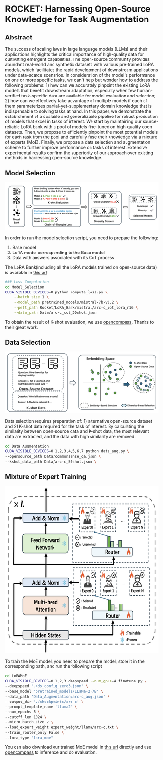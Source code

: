 # ROCKET: Harnessing Open-Source Knowledge for Task Augmentation

## Abstract
The success of scaling laws in large language models (LLMs) and their applications highlights the critical importance of high-quality data for cultivating emergent capabilities. The open-source community provides abundant real-world and synthetic datasets with various pre-trained LoRA models, which facilitates the rapid development of downstream applications under data-scarce scenarios. In consideration of the model's performance on one or more specific tasks, we can't help but wonder how to address the following problems: 1) how can we accurately pinpoint the existing LoRA models that benefit downstream adaptation, especially when few human-verified task-specific data are available for model evaluation and selection;
2) how can we effectively take advantage of multiple models if each of them parameterizes partial-yet-supplementary domain knowledge that is indispensable to solving tasks at hand. In this paper, we demonstrate the establishment of a scalable and generalizable pipeline for robust production of models that excel in tasks of interest. We start by maintaining our source-reliable LoRA bank with a pool of models fine-tuned on high-quality open datasets. Then, we propose to efficiently pinpoint the most potential models for each task from the pool and carefully fuse their knowledge via a mixture of experts (MoE). Finally, we propose a data selection and augmentation scheme to further improve performance on tasks of interest. Extensive experimental results confirm the superiority of our approach over existing methods in harnessing open-source knowledge.

## Model Selection

![Alt text](Figs/Model_Selection.png)

In order to run the model selection script, you need to prepare the following:

1. Base model
2. LoRA model corresponding to the Base model
3. Data with answers associated with its CoT process

The LoRA Bank(including all the LoRA models trained on open-source data) is available in [this url](https://drive.google.com/file/d/1jueVxCyln5DL3tHP_d2UiOM7wMMHJxn-/view?usp=sharing)

```bash
### Loss Computation
cd Model_Selection
CUDA_VISIBLE_DEVICES=0 python compute_loss.py \
    --batch_size 1 \
    --model_path pretrained_models/mistral-7b-v0.2 \
    --peft_path Rocket/LoRA_Bank/mistral/arc-c_cot_lora_r16 \
    --data_path Data/arc-c_cot_50shot.json 
```

To obtain the result of K-shot evaluation, we use [opencompass](https://github.com/open-compass/opencompass). Thanks to their great work.


## Data Selection
![Alt text](Figs/Data_Selection.png)

Data selection requires preparation of: 1) alternative open-source dataset and 2) K-shot data required for the task of interest. By calculating the similarity between open-source data and K-shot data, the most relevant data are extracted, and the data with high similarity are removed.

```bash
cd Data_Augmentation
CUDA_VISIBLE_DEVICES=0,1,2,3,4,5,6,7 python data_aug.py \
--opensource_path Data/commonsense_qa.json \
--kshot_data_path Data/arc-c_50shot.json \
```

## Mixture of Expert Training 
<img src="Figs/MoE.png" width="700" height="550">

To train the MoE model, you need to prepare the model, store it in the corresponding path, and run the following script

```bash
cd LoRAMoE
CUDA_VISIBLE_DEVICES=0,1,2,3 deepspeed --num_gpus=4 finetune.py \
--deepspeed "./ds_config_zero3.json" \
--base_model 'pretrained_models/LLaMa-2-7B' \
--data_path 'Data_Augmentation/arc-c_aug.json' \
--output_dir './checkpoints/arc-c' \
--prompt_template_name 'llama2' \
--num_epochs 5 \
--cutoff_len 1024 \
--micro_batch_size 2 \
--load_expert_weight expert_weight/llama/arc-c.txt \
--train_router_only False \
--lora_type "lora_moe"
```

You can also download our trained MoE model in [this url](https://drive.google.com/file/d/1jueVxCyln5DL3tHP_d2UiOM7wMMHJxn-/view?usp=sharing) directly and use [opencompass](https://github.com/open-compass/opencompass) to inference and do evaluation.